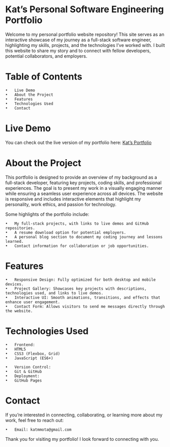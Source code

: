 # Kat’s Personal Software Engineering Portfolio

Welcome to my personal portfolio website repository! This site serves as an interactive showcase of my journey as a full-stack software engineer, highlighting my skills, projects, and the technologies I’ve worked with. I built this website to share my story and to connect with fellow developers, potential collaborators, and employers.

# Table of Contents
	•	Live Demo
	•	About the Project
	•	Features
	•	Technologies Used
	•	Contact

# Live Demo

You can check out the live version of my portfolio here: [Kat’s Portfolio](https://iamkatmota.github.io/personalWebsite/)

# About the Project

This portfolio is designed to provide an overview of my background as a full-stack developer, featuring key projects, coding skills, and professional experiences. The goal is to present my work in a visually engaging manner while ensuring a seamless user experience across all devices. The website is responsive and includes interactive elements that highlight my personality, work ethics, and passion for technology.

Some highlights of the portfolio include:

	•	My full-stack projects, with links to live demos and GitHub repositories.
	•	A resume download option for potential employers.
	•	A personal blog section to document my coding journey and lessons learned.
	•	Contact information for collaboration or job opportunities.

# Features

	•	Responsive Design: Fully optimized for both desktop and mobile devices.
	•	Project Gallery: Showcases key projects with descriptions, technologies used, and links to live demos.
	•	Interactive UI: Smooth animations, transitions, and effects that enhance user engagement.
	•	Contact Form: Allows visitors to send me messages directly through the website.

# Technologies Used

	•	Frontend:
	•	HTML5
	•	CSS3 (Flexbox, Grid)
	•	JavaScript (ES6+)

	•	Version Control:
	•	Git & GitHub
	•	Deployment:
	•	GitHub Pages

# Contact

If you’re interested in connecting, collaborating, or learning more about my work, feel free to reach out:

	•	Email: katmmota@gmail.com	

Thank you for visiting my portfolio! I look forward to connecting with you.
